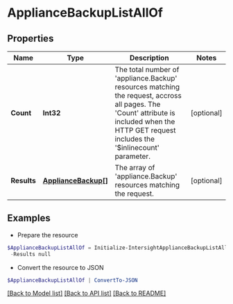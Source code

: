 # ApplianceBackupListAllOf
## Properties

Name | Type | Description | Notes
------------ | ------------- | ------------- | -------------
**Count** | **Int32** | The total number of &#39;appliance.Backup&#39; resources matching the request, accross all pages. The &#39;Count&#39; attribute is included when the HTTP GET request includes the &#39;$inlinecount&#39; parameter. | [optional] 
**Results** | [**ApplianceBackup[]**](ApplianceBackup.md) | The array of &#39;appliance.Backup&#39; resources matching the request. | [optional] 

## Examples

- Prepare the resource
```powershell
$ApplianceBackupListAllOf = Initialize-IntersightApplianceBackupListAllOf  -Count null `
 -Results null
```

- Convert the resource to JSON
```powershell
$ApplianceBackupListAllOf | ConvertTo-JSON
```

[[Back to Model list]](../README.md#documentation-for-models) [[Back to API list]](../README.md#documentation-for-api-endpoints) [[Back to README]](../README.md)

